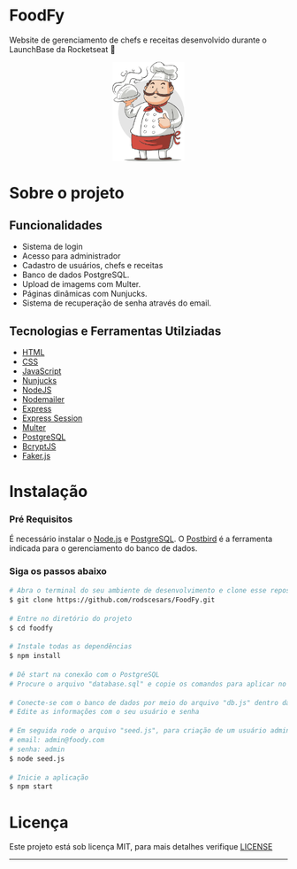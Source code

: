 # FoodFy
Website de gerenciamento de chefs e receitas desenvolvido durante o LaunchBase da Rocketseat 🚀


<p align="center">
    <img width="130px" src="./public/assets/chef.png" align="center"/>
</p>


# Sobre o projeto

## Funcionalidades


* Sistema de login
* Acesso para administrador
* Cadastro de usuários, chefs e receitas
* Banco de dados PostgreSQL.
* Upload de imagems com Multer.
* Páginas dinâmicas com Nunjucks.
* Sistema de recuperação de senha através do email.


## Tecnologias e Ferramentas Utilziadas

- [HTML](https://devdocs.io/html/)
- [CSS](https://devdocs.io/css/)
- [JavaScript](https://devdocs.io/javascript/)
- [Nunjucks](https://mozilla.github.io/nunjucks/)
- [NodeJS](https://nodejs.org/en/)
- [Nodemailer](https://nodemailer.com/about/)
- [Express](https://expressjs.com/)
- [Express Session](https://github.com/expressjs/session)
- [Multer](https://github.com/expressjs/multer)
- [PostgreSQL](https://www.postgresql.org/)
- [BcryptJS](https://github.com/dcodeIO/bcrypt.js)
- [Faker.js](https://github.com/Marak/Faker.js)


# Instalação

### Pré Requisitos

É necessário instalar o [Node.js](https://nodejs.org/en/) e [PostgreSQL](https://www.postgresql.org/). O [Postbird](https://github.com/Paxa/postbird) é a ferramenta indicada para o gerenciamento do banco de dados.

### Siga os passos abaixo

```bash
# Abra o terminal do seu ambiente de desenvolvimento e clone esse repositório
$ git clone https://github.com/rodscesars/FoodFy.git

# Entre no diretório do projeto
$ cd foodfy

# Instale todas as dependências
$ npm install

# Dê start na conexão com o PostgreSQL
# Procure o arquivo "database.sql" e copie os comandos para aplicar no Postbird a criação do banco de dados e suas tabelas

# Conecte-se com o banco de dados por meio do arquivo "db.js" dentro da pasta "src/config" 
# Edite as informações com o seu usuário e senha

# Em seguida rode o arquivo "seed.js", para criação de um usuário administrador padrão
# email: admin@foody.com
# senha: admin
$ node seed.js

# Inicie a aplicação
$ npm start
```

# Licença

Este projeto está sob licença MIT, para mais detalhes verifique [LICENSE](/LICENSE)

---
